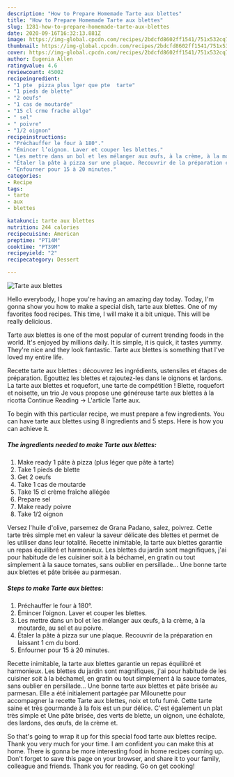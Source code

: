 ```yaml
---
description: "How to Prepare Homemade Tarte aux blettes"
title: "How to Prepare Homemade Tarte aux blettes"
slug: 1281-how-to-prepare-homemade-tarte-aux-blettes
date: 2020-09-16T16:32:13.881Z
image: https://img-global.cpcdn.com/recipes/2bdcfd8602ff1541/751x532cq70/tarte-aux-blettes-photo-principale-de-la-recette.jpg
thumbnail: https://img-global.cpcdn.com/recipes/2bdcfd8602ff1541/751x532cq70/tarte-aux-blettes-photo-principale-de-la-recette.jpg
cover: https://img-global.cpcdn.com/recipes/2bdcfd8602ff1541/751x532cq70/tarte-aux-blettes-photo-principale-de-la-recette.jpg
author: Eugenia Allen
ratingvalue: 4.6
reviewcount: 45002
recipeingredient:
- "1 pte  pizza plus lger que pte  tarte"
- "1 pieds de blette"
- "2 oeufs"
- "1 cas de moutarde"
- "15 cl crme frache allge"
- " sel"
- " poivre"
- "1/2 oignon"
recipeinstructions:
- "Préchauffer le four à 180°."
- "Émincer l’oignon. Laver et couper les blettes."
- "Les mettre dans un bol et les mélanger aux œufs, à la crème, à la moutarde, au sel et au poivre."
- "Étaler la pâte à pizza sur une plaque. Recouvrir de la préparation en laissant 1 cm du bord."
- "Enfourner pour 15 à 20 minutes."
categories:
- Recipe
tags:
- tarte
- aux
- blettes

katakunci: tarte aux blettes 
nutrition: 244 calories
recipecuisine: American
preptime: "PT14M"
cooktime: "PT39M"
recipeyield: "2"
recipecategory: Dessert

---
```



![Tarte aux blettes](https://img-global.cpcdn.com/recipes/2bdcfd8602ff1541/751x532cq70/tarte-aux-blettes-photo-principale-de-la-recette.jpg)

Hello everybody, I hope you're having an amazing day today. Today, I'm gonna show you how to make a special dish, tarte aux blettes. One of my favorites food recipes. This time, I will make it a bit unique. This will be really delicious.

Tarte aux blettes is one of the most popular of current trending foods in the world. It's enjoyed by millions daily. It is simple, it is quick, it tastes yummy. They're nice and they look fantastic. Tarte aux blettes is something that I've loved my entire life.

Recette tarte aux blettes : découvrez les ingrédients, ustensiles et étapes de préparation. Egouttez les blettes et rajoutez-les dans le oignons et lardons. La tarte aux blettes et roquefort, une tarte de compétition ! Blette, roquefort et noisette, un trio Je vous propose une généreuse tarte aux blettes à la ricotta Continue Reading → L&#39;article Tarte aux.


To begin with this particular recipe, we must prepare a few ingredients. You can have tarte aux blettes using 8 ingredients and 5 steps. Here is how you can achieve it.

<!--inarticleads1-->

##### The ingredients needed to make Tarte aux blettes:

1. Make ready 1 pâte à pizza (plus léger que pâte à tarte)
1. Take 1 pieds de blette
1. Get 2 oeufs
1. Take 1 cas de moutarde
1. Take 15 cl crème fraîche allégée
1. Prepare  sel
1. Make ready  poivre
1. Take 1/2 oignon


Versez l&#39;huile d&#39;olive, parsemez de Grana Padano, salez, poivrez. Cette tarte très simple met en valeur la saveur délicate des blettes et permet de les utiliser dans leur totalité. Recette inimitable, la tarte aux blettes garantie un repas équilibré et harmonieux. Les blettes du jardin sont magnifiques, j&#39;ai pour habitude de les cuisiner soit à la béchamel, en gratin ou tout simplement à la sauce tomates, sans oublier en persillade… Une bonne tarte aux blettes et pâte brisée au parmesan. 

<!--inarticleads2-->

##### Steps to make Tarte aux blettes:

1. Préchauffer le four à 180°.
1. Émincer l’oignon. Laver et couper les blettes.
1. Les mettre dans un bol et les mélanger aux œufs, à la crème, à la moutarde, au sel et au poivre.
1. Étaler la pâte à pizza sur une plaque. Recouvrir de la préparation en laissant 1 cm du bord.
1. Enfourner pour 15 à 20 minutes.


Recette inimitable, la tarte aux blettes garantie un repas équilibré et harmonieux. Les blettes du jardin sont magnifiques, j&#39;ai pour habitude de les cuisiner soit à la béchamel, en gratin ou tout simplement à la sauce tomates, sans oublier en persillade… Une bonne tarte aux blettes et pâte brisée au parmesan. Elle a été initialement partagée par Milounette pour accompagner la recette Tarte aux blettes, noix et tofu fumé. Cette tarte saine et très gourmande à la fois est un pur délice. C&#39;est également un plat très simple et Une pâte brisée, des verts de blette, un oignon, une échalote, des lardons, des œufs, de la crème et. 

So that's going to wrap it up for this special food tarte aux blettes recipe. Thank you very much for your time. I am confident you can make this at home. There is gonna be more interesting food in home recipes coming up. Don't forget to save this page on your browser, and share it to your family, colleague and friends. Thank you for reading. Go on get cooking!
